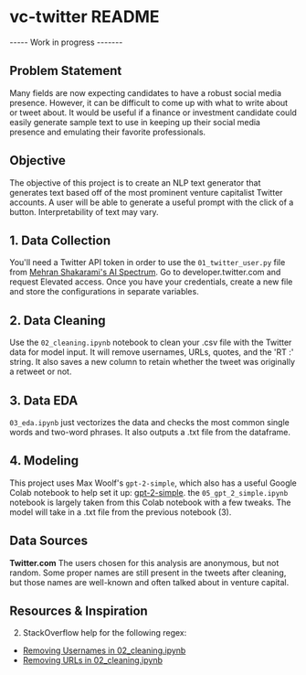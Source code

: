 # vc-twitter README

----- Work in progress -------


## Problem Statement

Many fields are now expecting candidates to have a robust social media presence. However, it can be difficult to come up with what to write about or tweet about. It would be useful if a finance or investment candidate could easily generate sample text to use in keeping up their social media presence and emulating their favorite professionals. 


## Objective

The objective of this project is to create an NLP text generator that generates text based off of the most prominent venture capitalist Twitter accounts. A user will be able to generate a useful prompt with the click of a button. Interpretability of text may vary. 


## 1. Data Collection

You'll need a Twitter API token in order to use the `01_twitter_user.py` file from [Mehran Shakarami's AI Spectrum](https://github.com/mehranshakarami/AI_Spectrum). Go to developer.twitter.com and request Elevated access. Once you have your credentials, create a new file and store the configurations in separate variables. 


## 2. Data Cleaning

Use the `02_cleaning.ipynb` notebook to clean your .csv file with the Twitter data for model input. It will remove usernames, URLs, quotes, and the 'RT :' string. It also saves a new column to retain whether the tweet was originally a retweet or not. 

## 3. Data EDA

`03_eda.ipynb` just vectorizes the data and checks the most common single words and two-word phrases. It also outputs a .txt file from the dataframe. 


## 4. Modeling

This project uses Max Woolf's `gpt-2-simple`, which also has a useful Google Colab notebook to help set it up: [gpt-2-simple](https://github.com/minimaxir/gpt-2-simple). the `05_gpt_2_simple.ipynb` notebook is largely taken from this Colab notebook with a few tweaks. The model will take in a .txt file from the previous notebook (3). 



## Data Sources

**Twitter.com** The users chosen for this analysis are anonymous, but not random. Some proper names are still present in the tweets after cleaning, but those names are well-known and often talked about in venture capital. 


## Resources & Inspiration

2. StackOverflow help for the following regex: 

- [Removing Usernames in 02_cleaning.ipynb](https://stackoverflow.com/questions/50830214/remove-usernames-from-twitter-data-using-python)
- [Removing URLs in 02_cleaning.ipynb](https://stackoverflow.com/questions/11331982/how-to-remove-any-url-within-a-string-in-python)